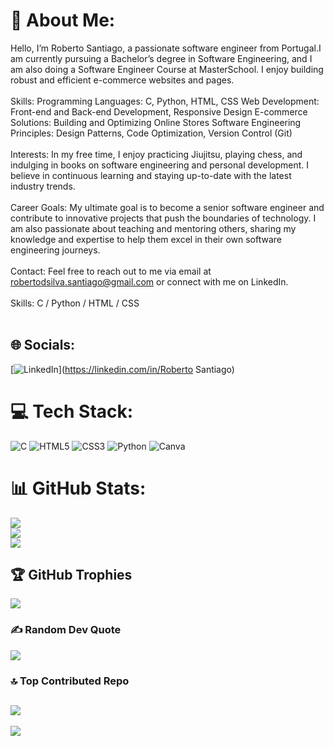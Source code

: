 # 💫 About Me:
Hello, I’m Roberto Santiago, a passionate software engineer from Portugal.I am currently pursuing a Bachelor’s degree in Software Engineering, and I am also doing a Software Engineer Course at MasterSchool. I enjoy building robust and efficient e-commerce websites and pages.<br><br>Skills: Programming Languages: C, Python, HTML, CSS Web Development: Front-end and Back-end Development, Responsive Design E-commerce Solutions: Building and Optimizing Online Stores Software Engineering Principles: Design Patterns, Code Optimization, Version Control (Git)<br><br>Interests: In my free time, I enjoy practicing Jiujitsu, playing chess, and indulging in books on software engineering and personal development. I believe in continuous learning and staying up-to-date with the latest industry trends.<br><br>Career Goals: My ultimate goal is to become a senior software engineer and contribute to innovative projects that push the boundaries of technology. I am also passionate about teaching and mentoring others, sharing my knowledge and expertise to help them excel in their own software engineering journeys.<br><br>Contact: Feel free to reach out to me via email at robertodsilva.santiago@gmail.com or connect with me on LinkedIn.<br><br>Skills: C / Python / HTML / CSS<br><br>


## 🌐 Socials:
[![LinkedIn](https://img.shields.io/badge/LinkedIn-%230077B5.svg?logo=linkedin&logoColor=white)](https://linkedin.com/in/Roberto Santiago) 

# 💻 Tech Stack:
![C](https://img.shields.io/badge/c-%2300599C.svg?style=for-the-badge&logo=c&logoColor=white) ![HTML5](https://img.shields.io/badge/html5-%23E34F26.svg?style=for-the-badge&logo=html5&logoColor=white) ![CSS3](https://img.shields.io/badge/css3-%231572B6.svg?style=for-the-badge&logo=css3&logoColor=white) ![Python](https://img.shields.io/badge/python-3670A0?style=for-the-badge&logo=python&logoColor=ffdd54) ![Canva](https://img.shields.io/badge/Canva-%2300C4CC.svg?style=for-the-badge&logo=Canva&logoColor=white)
# 📊 GitHub Stats:
![](https://github-readme-stats.vercel.app/api?username=RobertodSilvaSantiago&theme=chartreuse-dark&hide_border=false&include_all_commits=true&count_private=true)<br/>
![](https://github-readme-streak-stats.herokuapp.com/?user=RobertodSilvaSantiago&theme=chartreuse-dark&hide_border=false)<br/>
![](https://github-readme-stats.vercel.app/api/top-langs/?username=RobertodSilvaSantiago&theme=chartreuse-dark&hide_border=false&include_all_commits=true&count_private=true&layout=compact)

## 🏆 GitHub Trophies
![](https://github-profile-trophy.vercel.app/?username=RobertodSilvaSantiago&theme=radical&no-frame=false&no-bg=false&margin-w=4)

### ✍️ Random Dev Quote
![](https://quotes-github-readme.vercel.app/api?type=horizontal&theme=radical)

### 🔝 Top Contributed Repo
![](https://github-contributor-stats.vercel.app/api?username=RobertodSilvaSantiago&limit=5&theme=radical&combine_all_yearly_contributions=true)
---
[![](https://visitcount.itsvg.in/api?id=RobertodSilvaSantiago&icon=2&color=0)](https://visitcount.itsvg.in)

<!-- Proudly created with GPRM ( https://gprm.itsvg.in ) -->
